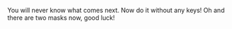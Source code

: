 You will never know what comes next. Now do it without any keys! Oh and there are two masks now, good luck!
